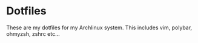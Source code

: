 # Dotfiles
These are my dotfiles for my Archlinux system. This includes vim, polybar, ohmyzsh, zshrc etc...
